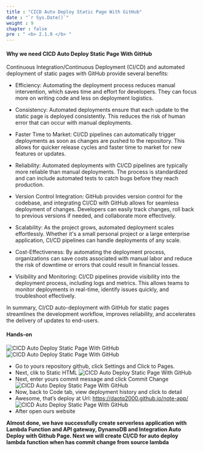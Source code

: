 ```yaml
---
title : "CICD Auto Deploy Static Page With GitHub"
date : "`r Sys.Date()`"
weight : 9
chapter : false
pre : " <b> 2.1.9 </b> "
---
```



#### Why we need CICD Auto Deploy Static Page With GitHub
Continuous Integration/Continuous Deployment (CI/CD) and automated deployment of static pages with GitHub provide several benefits:

+ Efficiency: Automating the deployment process reduces manual intervention, which saves time and effort for developers. They can focus more on writing code and less on deployment logistics.

+ Consistency: Automated deployments ensure that each update to the static page is deployed consistently. This reduces the risk of human error that can occur with manual deployments.

+ Faster Time to Market: CI/CD pipelines can automatically trigger deployments as soon as changes are pushed to the repository. This allows for quicker release cycles and faster time to market for new features or updates.

+ Reliability: Automated deployments with CI/CD pipelines are typically more reliable than manual deployments. The process is standardized and can include automated tests to catch bugs before they reach production.

+ Version Control Integration: GitHub provides version control for the codebase, and integrating CI/CD with GitHub allows for seamless deployment of changes. Developers can easily track changes, roll back to previous versions if needed, and collaborate more effectively.

+ Scalability: As the project grows, automated deployment scales effortlessly. Whether it's a small personal project or a large enterprise application, CI/CD pipelines can handle deployments of any scale.

+ Cost-Effectiveness: By automating the deployment process, organizations can save costs associated with manual labor and reduce the risk of downtime or errors that could result in financial losses.

+ Visibility and Monitoring: CI/CD pipelines provide visibility into the deployment process, including logs and metrics. This allows teams to monitor deployments in real-time, identify issues quickly, and troubleshoot effectively.

In summary, CI/CD auto-deployment with GitHub for static pages streamlines the development workflow, improves reliability, and accelerates the delivery of updates to end-users.
#### Hands-on
![CICD Auto Deploy Static Page With GitHub](/images/2/CICD2.jpeg?featherlight=false&width=80pc)
![CICD Auto Deploy Static Page With GitHub](/images/2/CICD3.jpeg?featherlight=false&width=80pc)
+ Go to yours repository github, click Settings and Click to Pages.
+ Next, clik to Static HTML
![CICD Auto Deploy Static Page With GitHub](/images/2/CICD4.jpeg?featherlight=false&width=50pc)
+ Next, enter yours commit message and click Commit Change
![CICD Auto Deploy Static Page With GitHub](/images/2/CICD7.jpeg?featherlight=false&width=50pc)
+ Now, back to Code tab, view deployment history and click to detail
+ Awesome, that’s deploy at Url: https://daotq2000.github.io/note-app/
![CICD Auto Deploy Static Page With GitHub](/images/2/CICD5.jpeg?featherlight=false&width=50pc)
+ After open ours website

**Almost done, we have successfully create serverless application with Lambda Function and API gateway, DynamoDB and Integration Auto Deploy with Github Page. Next we will create CI/CD for auto deploy lambda function when has commit change from source lambda**
